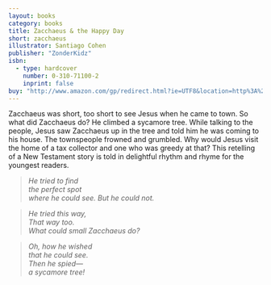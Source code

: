 ```yaml
---
layout: books
category: books
title: Zacchaeus & the Happy Day
short: zacchaeus
illustrator: Santiago Cohen
publisher: "ZonderKidz"
isbn:
  - type: hardcover
    number: 0-310-71100-2
    inprint: false
buy: "http://www.amazon.com/gp/redirect.html?ie=UTF8&location=http%3A%2F%2Fwww.amazon.com%2FZacchaeus-Happy-Rhonda-Gowler-Greene%2Fdp%2F0310711002%2F&tag=rhondgowlegre-20&linkCode=ur2&camp=1789&creative=9325"
---
```


Zacchaeus was short, too short to see Jesus when he came to town. So what did Zacchaeus do? He climbed a sycamore tree. While talking to the people, Jesus saw Zacchaeus up in the tree and told him he was coming to his house. The townspeople frowned and grumbled. Why would Jesus visit the home of a tax collector and one who was greedy at that? This retelling of a New Testament story is told in delightful rhythm and rhyme for the youngest readers.

> _He tried to find  
> the perfect spot  
> where he could see. But he could not._

> _He tried this way,  
> That way too.  
> What could small Zacchaeus do?_

> _Oh, how he wished  
> that he could see.  
> Then he spied—  
> a sycamore tree!_